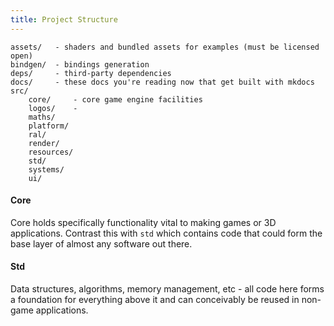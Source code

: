 ```yaml
---
title: Project Structure
---
```


```
assets/   - shaders and bundled assets for examples (must be licensed open)
bindgen/  - bindings generation
deps/     - third-party dependencies
docs/     - these docs you're reading now that get built with mkdocs
src/
    core/     - core game engine facilities
    logos/    -
    maths/
    platform/
    ral/
    render/
    resources/
    std/
    systems/
    ui/
```


#### Core

Core holds specifically functionality vital to making games or 3D applications. Contrast this with `std` which contains
code that could form the base layer of almost any software out there.

#### Std

Data structures, algorithms, memory management, etc - all code here forms a foundation for everything above it and can conceivably
be reused in non-game applications.